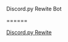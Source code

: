 Discord.py Rewite Bot


======

[Discord.py Rewite](https://github.com/Rapptz/discord.py/tree/rewrite)

